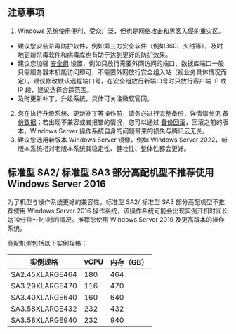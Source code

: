 ## 注意事项
1.  Windows 系统使用便利、受众广泛，但也是网络攻击和黑客入侵的重灾区。
 - 建议您安装杀毒防护软件，例如第三方安全软件（例如360、火绒等），及时地更新杀毒软件和病毒库也有助于达到更好的防护效果。
 - 建议您加强 [安全组](https://cloud.tencent.com/document/product/213/12452) 设置，例如只放行需要外网访问的端口，数据库端口一般只需服务器本机能访问即可，不需要外网放行安全组入站（视业务具体情况而定），建议修改默认远程端口号，在安全组放行新端口号时只放行客户端 IP 或 IP 段，建议选择合适范围。
 - 及时更新补丁，升级系统，具体可关注微软官网。
2. 您在执行升级系统、更新补丁等操作前，请务必进行完整备份，详情请参见 [备份数据](https://cloud.tencent.com/document/product/213/54836)；若出现不兼容或者报错的情况，您可以通过 [备份回滚](https://cloud.tencent.com/document/product/362/5756)，回滚之前的版本，Windows Server 操作系统自身的问题带来的损失与腾讯云无关。
3. 建议您选用新版本 Windows Server 镜像，例如 Windows Server 2022，新版本系统相对老版本系统其稳定性、健壮性、整体性都会更好。

## 标准型 SA2/ 标准型 SA3 部分高配机型不推荐使用 Windows Server 2016
为了机型与操作系统更好的兼容性，标准型 SA2/ 标准型 SA3 部分高配机型不推荐使用 Windows Server 2016 操作系统，该操作系统可能会出现实例开机时间长达10分钟～1小时的情况。推荐您使用 Windows Server 2019 及更高版本的操作系统。

高配机型包括以下实例规格：

| 实例规格 | vCPU | 内存（GB） |          
|---------|---------|---------|
| SA2.45XLARGE464| 180| 464|
| SA3.29XLARGE470| 116| 470|
| SA3.40XLARGE640| 160| 640|
| SA3.58XLARGE432| 232| 432|
| SA3.58XLARGE940| 232| 940|                  
 




